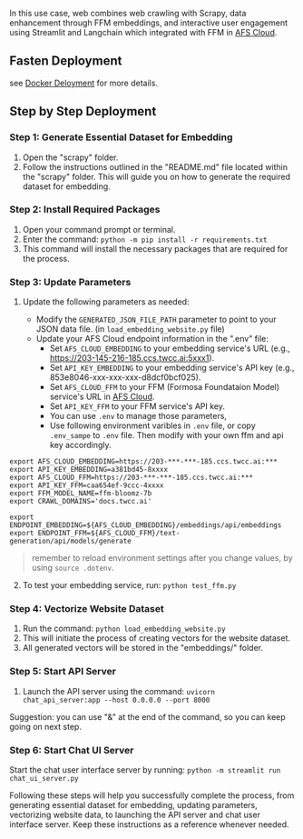 In this use case, web combines web crawling with Scrapy, data enhancement through FFM embeddings, and interactive user engagement using Streamlit and Langchain which integrated with FFM in [AFS Cloud](https://docs.twcc.ai/en/docs/user-guides/twcc/afs/afs-cloud). 

## Fasten Deployment

see [Docker Deloyment](docker/README.md) for more details.

## Step by Step Deployment

### Step 1: Generate Essential Dataset for Embedding

1. Open the "scrapy" folder.
2. Follow the instructions outlined in the "README.md" file located within the "scrapy" folder. This will guide you on how to generate the required dataset for embedding.

### Step 2: Install Required Packages

1. Open your command prompt or terminal.
2. Enter the command: `python -m pip install -r requirements.txt`
3. This command will install the necessary packages that are required for the process.

### Step 3: Update Parameters

1. Update the following parameters as needed:

    - Modify the `GENERATED_JSON_FILE_PATH` parameter to point to your JSON data file. (in `load_embedding_website.py` file)
    - Update your AFS Cloud endpoint information in the ".env" file:
        - Set `AFS_CLOUD_EMBEDDING` to your embedding service's URL (e.g., https://203-145-216-185.ccs.twcc.ai:5xxx1).
        - Set `API_KEY_EMBEDDING` to your embedding service's API key (e.g., 853e8046-xxx-xxx-xxx-d8dcf0bcf025).
        - Set `AFS_CLOUD_FFM` to your FFM (Formosa Foundataion Model) service's URL in [AFS Cloud](https://docs.twcc.ai/en/docs/user-guides/twcc/afs/afs-cloud).
        - Set `API_KEY_FFM` to your FFM service's API key.
        - You can use `.env` to manage those parameters,
        - Use following environment varibles in `.env` file, or copy `.env_sampe` to `.env` file. Then modify with your own ffm and api key accordingly.
```  
export AFS_CLOUD_EMBEDDING=https://203-***-***-185.ccs.twcc.ai:***
export API_KEY_EMBEDDING=a381bd45-8xxxx
export AFS_CLOUD_FFM=https://203-***-***-185.ccs.twcc.ai:***
export API_KEY_FFM=caa654ef-9ccc-4xxxx
export FFM_MODEL_NAME=ffm-bloomz-7b
export CRAWL_DOMAINS='docs.twcc.ai'

export ENDPOINT_EMBEDDING=${AFS_CLOUD_EMBEDDING}/embeddings/api/embeddings
export ENDPOINT_FFM=${AFS_CLOUD_FFM}/text-generation/api/models/generate
```
> remember to reload environment settings after you change values, by using `source .dotenv`.


2. To test your embedding service, run: `python test_ffm.py`

### Step 4: Vectorize Website Dataset

1. Run the command: `python load_embedding_website.py`
2. This will initiate the process of creating vectors for the website dataset.
3. All generated vectors will be stored in the "embeddings/" folder.

### Step 5: Start API Server

1. Launch the API server using the command: `uvicorn chat_api_server:app --host 0.0.0.0 --port 8000`

Suggestion: you can use "&" at the end of the command, so you can keep going on next step.

### Step 6: Start Chat UI Server

Start the chat user interface server by running: `python -m streamlit run chat_ui_server.py`

Following these steps will help you successfully complete the process, from generating essential dataset for embedding, updating parameters, vectorizing website data, to launching the API server and chat user interface server. Keep these instructions as a reference whenever needed.
